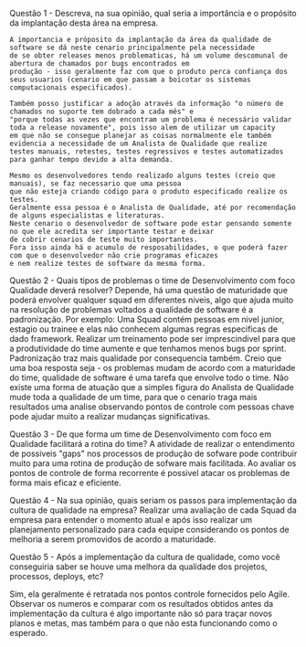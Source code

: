 Questão 1 - Descreva, na sua opinião, qual seria a importância e o propósito da implantação desta área na empresa.

	A importancia e próposito da implantação da área da qualidade de software se dá neste cenario principalmente pela necessidade
	de se obter releases menos problematicas, há um volume descomunal de abertura de chamados por bugs encontrados em 
	produção - isso geralmente faz com que o produto perca confiança dos seus usuarios (cenario em que passam a boicotar os sistemas 
	computacionais especificados).

	Também posso justificar a adoção através da informação "o número de chamados no suporte tem dobrado a cada mês" e
	"porque todas as vezes que encontram um problema é necessário validar toda a release novamente", pois isso alem de utilizar um capacity
	em que não se consegue planejar as coisas normalmente ele também evidencia a necessidade de um Analista de Qualidade que realize
	testes manuais, retestes, testes regressivos e testes automatizados para ganhar tempo devido a alta demanda.

	Mesmo os desenvolvedores tendo realizado alguns testes (creio que manuais), se faz necessario que uma pessoa 
	que não esteja criando código para o produto especificado realize os testes.
	Geralmente essa pessoa é o Analista de Qualidade, até por recomendação de alguns especialistas e literaturas.
	Neste cenario o desenvolvedor de software pode estar pensando somente no que ele acredita ser importante testar e deixar
	de cobrir cenarios de teste muito importantes.
	Fora isso ainda há o acumulo de resposabilidades, o que poderá fazer com que o desenvolvedor não crie programas eficazes
	e nem realize testes de software da mesma forma.

Questão 2 - Quais tipos de problemas o time de Desenvolvimento com foco Qualidade deverá resolver?
	Depende, há uma questão de maturidade que poderá envolver qualquer squad em diferentes niveis, algo 
	que ajuda muito na resolução de problemas voltados a qualidade de software é a padronização.
	Por exemplo:
		Uma Squad contém pessoas em nivel junior, estagio ou trainee e elas não conhecem algumas regras especificas de dado framework.
		Realizar um treinamento pode ser imprescindivel para que a produtividade do time aumente e que tenhamos menos bugs por sprint.
	Padronização traz mais qualidade por consequencia também.
	Creio que uma boa resposta seja - os problemas mudam de acordo com a maturidade do time, qualidade de software é uma tarefa
	que envolve todo o time.
	Não existe uma forma de atuação que a simples figura do Analista de Qualidade mude toda a qualidade de um time,
	para que o cenario traga mais resultados uma analise observando pontos de controle com pessoas chave pode ajudar muito a realizar
	mudanças significativas.
		
	
Questão 3 - De que forma um time de Desenvolvimento com foco em Qualidade facilitará a rotina do time?
	A atividade de realizar o entendimento de possiveis "gaps" nos processos de produção de sofware pode contribuir muito
	para uma rotina de produção de sofware mais facilitada.
	Ao avaliar os pontos de controle de forma recorrente é possivel atacar os problemas de forma mais eficaz e eficiente.
	
Questão 4 - Na sua opinião, quais seriam os passos para implementação da cultura de qualidade na empresa?
	Realizar uma avaliação de cada Squad da empresa para entender o momento atual e após isso realizar um planejamento personalizado
	para cada equipe considerando os pontos de melhoria a serem promovidos de acordo a maturidade.
	
Questão 5 - Após a implementação da cultura de qualidade, como você conseguiria saber se houve uma melhora da
  qualidade dos projetos, processos, deploys, etc?
  
  Sim, ela geralmente é retratada nos pontos controle fornecidos pelo Agile.
  Observar os numeros e comparar com os resultados obtidos antes da implementação da cultura é algo importante não só para traçar
  novos planos e metas, mas também para o que não esta funcionando como o esperado.

